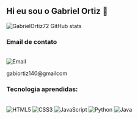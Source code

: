 ## Hi eu sou o Gabriel Ortiz 👋

![GabrielOrtiz72 GitHub stats](https://github-readme-stats.vercel.app/api?username=GabrielOrtiz72&show_icons=true&theme=dark)

### Email de contato
<div style = "display: inline_block"><br>
  <img align="center" alt="Email" src="https://img.shields.io/badge/Gmail-D14836?style=for-the-badge&logo=gmail&logoColor=white" />
  <p>gabiortiz140@gmailcom</p>
</div>

### Tecnologia aprendidas:

<div style = "display: inline_block"><br>
  <img align="center" alt="HTML5" src="https://img.shields.io/badge/HTML5-E34F26?style=for-the-badge&logo=html5&logoColor=white" />
  <img align="center" alt="CSS3" src="https://img.shields.io/badge/CSS3-1572B6?style=for-the-badge&logo=css3&logoColor=white" />
  <img align="center" alt="JavaScript" src="https://img.shields.io/badge/JavaScript-323330?style=for-the-badge&logo=javascript&logoColor=F7DF1E" />
  <img align="center" alt="Python" src="https://img.shields.io/badge/Python-14354C?style=for-the-badge&logo=python&logoColor=white" />
 <img align="center" alt="Java" src="https://img.shields.io/badge/Java-ED8B00?style=for-the-badge&logo=openjdk&logoColor=white" />
</div>
